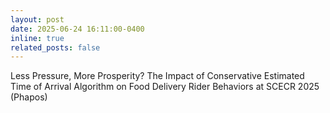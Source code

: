 ```yaml
---
layout: post
date: 2025-06-24 16:11:00-0400
inline: true
related_posts: false
---
```

Less Pressure, More Prosperity? The Impact of Conservative Estimated Time of Arrival Algorithm on Food Delivery Rider Behaviors at SCECR 2025 (Phapos)

